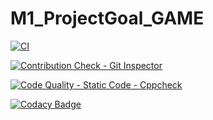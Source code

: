 # M1_ProjectGoal_GAME


[![CI](https://github.com/Rishitha-konatham/M1_ProjectGoal_GAME/actions/workflows/cppcheck.yml/badge.svg)](https://github.com/Rishitha-konatham/M1_ProjectGoal_GAME/actions/workflows/cppcheck.yml)

[![Contribution Check - Git Inspector](https://github.com/Rishitha-konatham/M1_ProjectGoal_GAME/actions/workflows/contributioncheck.yml/badge.svg)](https://github.com/Rishitha-konatham/M1_ProjectGoal_GAME/actions/workflows/contributioncheck.yml)


[![Code Quality - Static Code - Cppcheck](https://github.com/Rishitha-konatham/M1_ProjectGoal_GAME/actions/workflows/codequality.yml/badge.svg)](https://github.com/Rishitha-konatham/M1_ProjectGoal_GAME/actions/workflows/codequality.yml)

[![Codacy Badge](https://app.codacy.com/project/badge/Grade/ecb0adc772c244d5b383c399f71f80fe)](https://www.codacy.com/gh/Rishitha-konatham/M1_ProjectGoal_GAME/dashboard?utm_source=github.com&amp;utm_medium=referral&amp;utm_content=Rishitha-konatham/M1_ProjectGoal_GAME&amp;utm_campaign=Badge_Grade)
